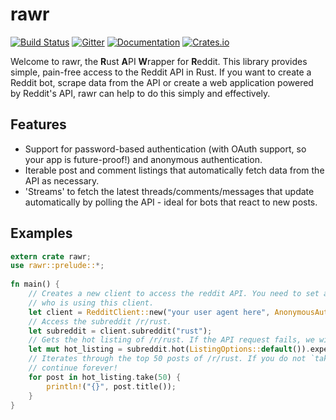 # rawr
[![Build Status](https://travis-ci.org/Aurora0001/rawr.svg?branch=master)](https://travis-ci.org/Aurora0001/rawr)
[![Gitter](https://badges.gitter.im/Aurora0001/rawr.svg)](https://gitter.im/Aurora0001/rawr?utm_source=badge&utm_medium=badge&utm_campaign=pr-badge)
[![Documentation](https://img.shields.io/badge/documentation-available-green.svg)](https://aurora0001.github.io/rawr/doc/rawr/index.html)
[![Crates.io](https://img.shields.io/badge/crates.io-0.1.1-blue.svg)](https://crates.io/crates/rawr)

Welcome to rawr, the **R**ust **A**PI **W**rapper for **R**eddit. This library provides simple, pain-free access to the Reddit API 
in Rust. If you want to create a Reddit bot, scrape data from the API or create a web application powered by Reddit's API, rawr can help
to do this simply and effectively.

## Features

- Support for password-based authentication (with OAuth support, so your app is future-proof!) and anonymous authentication.
- Iterable post and comment listings that automatically fetch data from the API as necessary.
- 'Streams' to fetch the latest threads/comments/messages that update automatically by polling the API - ideal for bots that 
react to new posts.

## Examples
```rust
extern crate rawr;
use rawr::prelude::*;
    
fn main() {
    // Creates a new client to access the reddit API. You need to set a user agent so Reddit knows
    // who is using this client.
    let client = RedditClient::new("your user agent here", AnonymousAuthenticator::new());
    // Access the subreddit /r/rust.
    let subreddit = client.subreddit("rust");
    // Gets the hot listing of /r/rust. If the API request fails, we will panic with `expect`.
    let mut hot_listing = subreddit.hot(ListingOptions::default()).expect("Could not fetch post listing!");
    // Iterates through the top 50 posts of /r/rust. If you do not `take(n)`, this iterator will
    // continue forever!
    for post in hot_listing.take(50) {
        println!("{}", post.title());
    }
}
```

